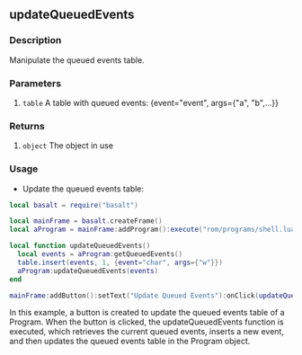 ## updateQueuedEvents

### Description

Manipulate the queued events table.

### Parameters

1. `table`  A table with queued events: {event="event", args={"a", "b",...}}

### Returns

1. `object` The object in use

### Usage

* Update the queued events table:

```lua
local basalt = require("basalt")

local mainFrame = basalt.createFrame()
local aProgram = mainFrame:addProgram():execute("rom/programs/shell.lua")

local function updateQueuedEvents()
  local events = aProgram:getQueuedEvents()
  table.insert(events, 1, {event="char", args={"w"}})
  aProgram:updateQueuedEvents(events)
end

mainFrame:addButton():setText("Update Queued Events"):onClick(updateQueuedEvents)
```

In this example, a button is created to update the queued events table of a Program. When the button is clicked, the updateQueuedEvents function is executed, which retrieves the current queued events, inserts a new event, and then updates the queued events table in the Program object.
